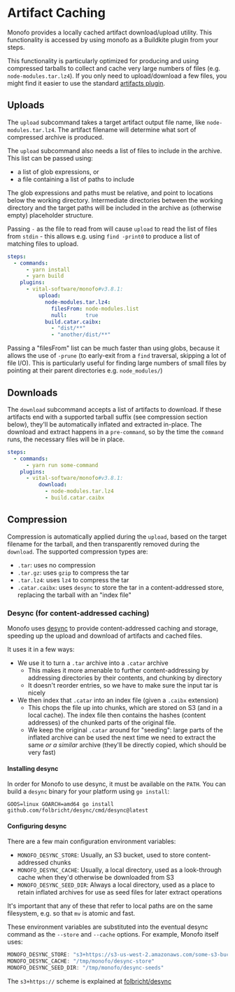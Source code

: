 # Artifact Caching

Monofo provides a locally cached artifact download/upload utility. This
functionality is accessed by using monofo as a Buildkite plugin from your steps.

This functionality is particularly optimized for producing and using compressed
tarballs to collect and cache very large numbers of files
(e.g. `node-modules.tar.lz4`). If you only need to upload/download a few files,
you might find it easier to use the standard
[artifacts plugin](https://github.com/buildkite-plugins/artifacts-buildkite-plugin).

## Uploads

The `upload` subcommand takes a target artifact output file name, like
`node-modules.tar.lz4`. The artifact filename will determine what sort of
compressed archive is produced.

The `upload` subcommand also needs a list of files to include in the archive.
This list can be passed using:
 - a list of glob expressions, or
 - a file containing a list of paths to include

The glob expressions and paths must be relative, and point to locations below
the working directory. Intermediate directories between the working directory
and the target paths will be included in the archive as (otherwise empty)
placeholder structure.

Passing `-` as the file to read from will cause `upload` to read the list of
files from `stdin` - this allows e.g. using `find -print0` to produce a list
of matching files to upload.

```yaml
steps:
  - commands:
      - yarn install
      - yarn build
    plugins:
      - vital-software/monofo#v3.8.1:
          upload:
            node-modules.tar.lz4:
              filesFrom: node-modules.list
              null:      true
            build.catar.caibx:
              - "dist/**"
              - "another/dist/**"
```


Passing a "filesFrom" list can be much faster than using globs, because it
allows the use of `-prune` (to early-exit from a `find` traversal, skipping a
lot of file I/O). This is particularly useful for finding large numbers of small
files by pointing at their parent directories e.g. `node_modules/`)

## Downloads

The `download` subcommand accepts a list of artifacts to download. If these
artifacts end with a supported tarball suffix (see compression section below),
they'll be automatically inflated and extracted in-place. The download and
extract happens in a `pre-command`, so by the time the `command` runs, the
necessary files will be in place.

```yaml
steps:
  - commands:
      - yarn run some-command
    plugins:
      - vital-software/monofo#v3.8.1:
          download:
            - node-modules.tar.lz4
            - build.catar.caibx
```

## Compression

Compression is automatically applied during the `upload`, based on the target
filename for the tarball, and then transparently removed during the `download`.
The supported compression types are:

- `.tar`: uses no compression
- `.tar.gz`: uses `gzip` to compress the tar
- `.tar.lz4`: uses `lz4` to compress the tar
- `.catar.caibx`: uses `desync` to store the tar in a content-addressed store,
  replacing the tarball with an "index file"

### Desync (for content-addressed caching)

Monofo uses [desync](https://github.com/folbricht/desync) to provide
content-addressed caching and storage, speeding up the upload and download of
artifacts and cached files.

It uses it in a few ways:

 - We use it to turn a `.tar` archive into a `.catar` archive
   - This makes it more amenable to further content-addressing by addressing directories by their contents, and chunking by directory
   - It doesn't reorder entries, so we have to make sure the input tar is nicely
 - We then index that `.catar` into an index file (given a `.caibx` extension)
   - This chops the file up into chunks, which are stored on S3 (and in a local
     cache). The index file then contains the hashes (content addresses) of the
     chunked parts of the original file.
   - We keep the original `.catar` around for "seeding": large parts of the
     inflated archive can be used the next time we need to extract the same _or
     a similar_ archive (they'll be directly copied, which should be very fast)

#### Installing desync

In order for Monofo to use desync, it must be available on the `PATH`. You can
build a `desync` binary for your platform using `go install`:

```shell
GOOS=linux GOARCH=amd64 go install github.com/folbricht/desync/cmd/desync@latest
```

#### Configuring desync

There are a few main configuration environment variables:

- `MONOFO_DESYNC_STORE`: Usually, an S3 bucket, used to store content-addressed
   chunks
- `MONOFO_DESYNC_CACHE`: Usually, a local directory, used as a look-through
   cache when they'd otherwise be downloaded from S3
- `MONOFO_DESYNC_SEED_DIR`: Always a local directory, used as a place to retain
   inflated archives for use as seed files for later extract operations

It's important that any of these that refer to local paths are on the same
filesystem, e.g. so that `mv` is atomic and fast.

These environment variables are substituted into the eventual desync command as
the `--store` and `--cache` options. For example, Monofo itself uses:

```typescript
MONOFO_DESYNC_STORE: "s3+https://s3-us-west-2.amazonaws.com/some-s3-bucket-name/desync/store"
MONOFO_DESYNC_CACHE: "/tmp/monofo/desync-store"
MONOFO_DESYNC_SEED_DIR: "/tmp/monofo/desync-seeds"
```

The `s3+https://` scheme is explained at [folbricht/desync](https://github.com/folbricht/desync#s3-chunk-stores)
